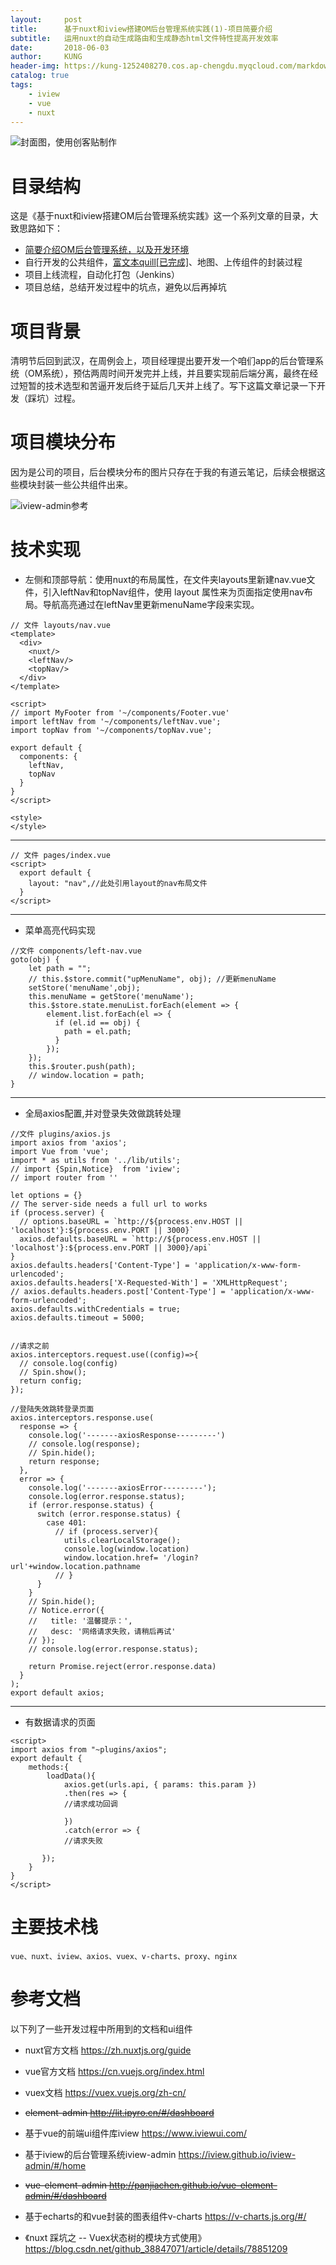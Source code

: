 ```yaml
---
layout:     post
title:      基于nuxt和iview搭建OM后台管理系统实践(1)-项目简要介绍
subtitle:   运用nuxt的自动生成路由和生成静态html文件特性提高开发效率
date:       2018-06-03
author:     KUNG
header-img: https://kung-1252408270.cos.ap-chengdu.myqcloud.com/markdown/20181221111739.png
catalog: true
tags:
    - iview
    - vue
    - nuxt
---
```


![封面图，使用创客贴制作](http://upload-images.jianshu.io/upload_images/9476967-909b2e9c3f6a6377.png?imageMogr2/auto-orient/strip%7CimageView2/2/w/1240)

# 目录结构

这是《基于nuxt和iview搭建OM后台管理系统实践》这一个系列文章的目录，大致思路如下：

- [简要介绍OM后台管理系统，以及开发环境](http://23jt.net/kun/?post=7)
- 自行开发的公共组件，[富文本quill[已完成]](http://23jt.net/kun/?post=8)、地图、上传组件的封装过程
- 项目上线流程，自动化打包（Jenkins）
- 项目总结，总结开发过程中的坑点，避免以后再掉坑

#  项目背景

清明节后回到武汉，在周例会上，项目经理提出要开发一个咱们app的后台管理系统（OM系统），预估两周时间开发完并上线，并且要实现前后端分离，最终在经过短暂的技术选型和苦逼开发后终于延后几天并上线了。写下这篇文章记录一下开发（踩坑）过程。

#  项目模块分布

因为是公司的项目，后台模块分布的图片只存在于我的有道云笔记，后续会根据这些模块封装一些公共组件出来。

![iview-admin参考](http://upload-images.jianshu.io/upload_images/9476967-3393b50037dfe760?imageMogr2/auto-orient/strip%7CimageView2/2/w/1240)


#  技术实现

- 左侧和顶部导航：使用nuxt的布局属性，在文件夹layouts里新建nav.vue文件，引入leftNav和topNav组件，使用 layout 属性来为页面指定使用nav布局。导航高亮通过在leftNav里更新menuName字段来实现。

```
// 文件 layouts/nav.vue
<template>
  <div>
    <nuxt/>
    <leftNav/>
    <topNav/>
  </div>
</template>

<script>
// import MyFooter from '~/components/Footer.vue'
import leftNav from '~/components/leftNav.vue';
import topNav from '~/components/topNav.vue';

export default {
  components: {
    leftNav,
    topNav
  }
}
</script>

<style>
</style>
```
---
```
// 文件 pages/index.vue
<script>
  export default {
    layout: "nav",//此处引用layout的nav布局文件
  }
</script>
```
---

- 菜单高亮代码实现
```
//文件 components/left-nav.vue
goto(obj) {
    let path = "";
    // this.$store.commit("upMenuName", obj); //更新menuName
    setStore('menuName',obj);
    this.menuName = getStore('menuName');
    this.$store.state.menuList.forEach(element => {
        element.list.forEach(el => {
          if (el.id == obj) {
            path = el.path;
          }
        });
    });
    this.$router.push(path);
    // window.location = path;
}
```
---
- 全局axios配置,并对登录失效做跳转处理

```
//文件 plugins/axios.js
import axios from 'axios';
import Vue from 'vue';
import * as utils from '../lib/utils';
// import {Spin,Notice}  from 'iview';
// import router from ''

let options = {}
// The server-side needs a full url to works
if (process.server) {
  // options.baseURL = `http://${process.env.HOST || 'localhost'}:${process.env.PORT || 3000}`
  axios.defaults.baseURL = `http://${process.env.HOST || 'localhost'}:${process.env.PORT || 3000}/api`
}
axios.defaults.headers['Content-Type'] = 'application/x-www-form-urlencoded';
axios.defaults.headers['X-Requested-With'] = 'XMLHttpRequest';
// axios.defaults.headers.post['Content-Type'] = 'application/x-www-form-urlencoded';
axios.defaults.withCredentials = true;
axios.defaults.timeout = 5000;


//请求之前
axios.interceptors.request.use((config)=>{
  // console.log(config)
  // Spin.show();
  return config;
});

//登陆失效跳转登录页面
axios.interceptors.response.use(
  response => {
    console.log('-------axiosResponse---------')
    // console.log(response);
    // Spin.hide();
    return response;
  },
  error => {
    console.log('-------axiosError---------');
    console.log(error.response.status);
    if (error.response.status) {
      switch (error.response.status) {
        case 401:
          // if (process.server){
            utils.clearLocalStorage();
            console.log(window.location)
            window.location.href= '/login?url'+window.location.pathname
          // }
      }
    }
    // Spin.hide();
    // Notice.error({
    //   title: '温馨提示：',
    //   desc: '网络请求失败，请稍后再试'
    // });
    // console.log(error.response.status);
    
    return Promise.reject(error.response.data)
  }
);
export default axios;
```
---
- 有数据请求的页面
```
<script>
import axios from "~plugins/axios";
export default {
    methods:{
        loadData(){
            axios.get(urls.api, { params: this.param })
            .then(res => {
            //请求成功回调
                
            })
            .catch(error => {
            //请求失败
                
       });
    }
}
</script>
```


#  主要技术栈

```
vue、nuxt、iview、axios、vuex、v-charts、proxy、nginx
```

#  参考文档

 以下列了一些开发过程中所用到的文档和ui组件
 
- nuxt官方文档 https://zh.nuxtjs.org/guide

- vue官方文档 https://cn.vuejs.org/index.html

- vuex文档 https://vuex.vuejs.org/zh-cn/ 

- ~~element-admin http://lit.ipyro.cn/#/dashboard~~

- 基于vue的前端ui组件库iview https://www.iviewui.com/

- 基于iview的后台管理系统iview-admin https://iview.github.io/iview-admin/#/home

- ~~vue-element-admin http://panjiachen.github.io/vue-element-admin/#/dashboard~~

- 基于echarts的和vue封装的图表组件v-charts https://v-charts.js.org/#/

- 《nuxt 踩坑之 -- Vuex状态树的模块方式使用》https://blog.csdn.net/github_38847071/article/details/78851209

